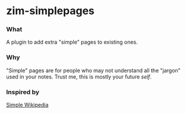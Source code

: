 # zim-simplepages

### What
A plugin to add extra "simple" pages to existing ones.

### Why
"Simple" pages are for people who may not understand all the "jargon" used in your notes.
Trust me, this is mostly your future _self_.

### Inspired by
[Simple Wikipedia](https://simple.wikipedia.org/w/index.php?title=Simple_English_Wikipedia&oldid=7466276)
